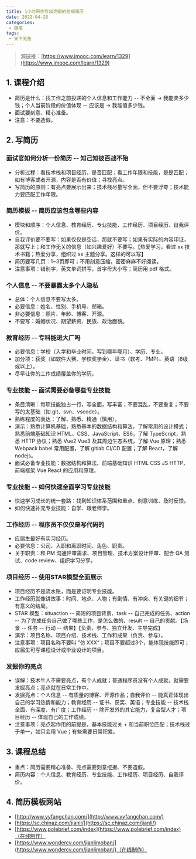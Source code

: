 ```yaml
---
title: 1小时带你写出亮眼的前端简历
date: 2022-04-28
categories:
 - 随笔
tags:
 - 天下无鱼
---
```


<!-- more -->



> 源链接：[https://www.imooc.com/learn/1329](https://www.imooc.com/learn/1329)



## 1. 课程介绍

- 简历是什么：找工作之前投递的个人信息和工作能力 -- 不全面 -> 我能卖多少钱；个人当前阶段的价值体现 -- 应该是 -> 我能值多少钱。
- 面试要刻意、精心准备。
- 注意：不要造假。



## 2. 写简历

### 面试官如何分析一份简历 -- 知己知彼百战不殆

- 分析过程：看技术栈和项目经历，是否匹配；看工作年限和技能，是是匹配；如有博客或者开源，内容是否有价值；寻找亮点。
- 写简历的原则：有亮点要展示出来；技术栈尽量写全面，但不要浮夸；技术能力要匹配工作年限。



### 简历模板 -- 简历应该包含哪些内容

- 模块和顺序：个人信息、教育经历、专业技能、工作经历、项目经历、自我评价。
- 自我评价要不要写：如果仅仅是空话，那就不要写；如果有实际的内容印证，那就写上；和工作无关的信息（如兴趣爱好）不要写。【热爱学习，看过 xx 技术书籍；热爱分享，组织过 xx 主题分享。这样的可以写】
- 简历要写几页：1~3页即可；不用刻意压缩，密密麻麻不好阅读。
- 注意事项：错别字，英文单词拼写，首字母大小写；简历用 pdf 格式。



### 个人信息 -- 不要暴露太多个人隐私

- 总体：个人信息不要写太多。
- 必要信息：姓名、性别、手机号、邮箱。
- 非必要信息：照片、年龄、博客、开源。
- 不要写：婚姻状况、期望薪资、民族、政治面貌。



### 教育经历 -- 专科能进大厂吗

- 必要信息：学校（入学和毕业时间，写到哪年哪月）、学历、专业。
- 加分项：获奖（如软件大赛、学校奖学金）、证书（软考、PMP）、英语（6级或以上）。
- 尽早让你的工作成绩覆盖你的学历。



### 专业技能 -- 面试需要必备哪些专业技能

- 条目清晰：每项技能独占一行，写全面，写丰富；不要混乱，不要重复；不要写的太基础（如 git、svn、vscode）。
- 熟练程度的表达：了解、熟悉、精通（慎用）。
- 演示：熟悉计算机基础，熟悉基本的数据结构和算法，了解常用的设计模式；熟悉前端基础知识 HTML、CSS、JavaScript、ES6，了解 TypeScript，熟悉 HTTP 协议；熟悉 Vue2 Vue3 及其周边生态系统，了解 Vue 原理；熟悉 Webpack babel 常用配置，了解 gitlab CI/CD 配置；了解 React，了解 nodejs。
- 面试必备专业技能：数据结构和算法、前端基础知识 HTML CSS JS HTTP、前端框架 Vue React 的应用和原理。



### 专业技能 -- 如何快速全面学习专业技能

- 快速学习成长的统一套路：找到知识体系范围和重点、刻意训练、及时反馈。
- 如何快速补充专业技能：自学、跟老师学。



### 工作经历 -- 程序员不仅仅是写代码的

- 应届生最好有实习经历。
- 必要信息：公司、入职和离职时间、角色、职责。
- 关于职责：和 PM 沟通评审需求、项目管理、技术方案设计评审、配合 QA 测试、code review、组织学习分享。



### 项目经历 -- 使用STAR模型全面展示

- 项目经历不是流水账，而是要证明专业技能。
- 工作经历就像讲故事：时间、地点、人物；有剧情、有冲突、有关键的细节；有意义的结局。
- STAR 模型：situaction -- 简短的项目背景、task -- 自己完成的任务、action -- 为了完成任务自己做了哪些工作，是怎么做的、result -- 自己的贡献。【场景 -- 任务 -- 行动 -- 结果】【负责、参与、独立开发、主导完成】
- 演示：项目名称、项目介绍、技术栈、工作和成果（负责、参与）。
- 注意事项：项目名称不要叫 ”仿 XXX“；项目不要超过3个，能体现技能即可；应届生可写课程设计或毕业设计的项目。



### 发掘你的亮点

- 误解：技术牛人不需要亮点，有个人成就；普通程序员没有个人成就，就需要发掘亮点；亮点就在日常工作中。
- 发掘亮点：个人信息 -- 有质量的博客、开源作品；自我评价 -- 能真正体现出自己的学习热情和能力；教育经历 -- 证书、获奖、英语；专业技能 -- 技术栈全面、有深度、有广度；工作经历 -- 除开发外的其它能力，复合型人才；项目经历 -- 体现自己的工作成绩。
- 注意事项：亮点起作用的前提是，基本技能过关 + 和当前职位匹配；技术栈过于单一，如只会用 Vue；有些需要日常积累。



## 3. 课程总结

- 重点：简历需要精心准备、亮点需要刻意挖掘、不要造假。
- 简历内容：个人信息、教育经历、专业技能、工作经历、项目经历、自我评价。



## 4. 简历模板网站

- [http://www.yyfangchan.com/](http://www.yyfangchan.com/)
- [https://sc.chinaz.com/jianli/](https://sc.chinaz.com/jianli/)
- [https://www.polebrief.com/index](https://www.polebrief.com/index)（在线制作）
- [https://www.wondercv.com/jianlimoban/](https://www.wondercv.com/jianlimoban/)（在线制作）
